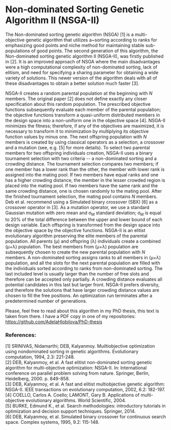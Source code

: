 # Non-dominated Sorting Genetic Algorithm II (NSGA-II)

The Non-dominated sorting genetic algorithm (NSGA) [1] is a multi-objective genetic algorithm that utilizes a~sorting according to ranks for emphasizing good points and niche method for maintaining stable sub-populations of good points. The second generation of this algorithm, the Non-dominated sorting genetic algorithm II (NSGA-II), was firstly published in [2]. It is an improved approach of NSGA where the main disadvantages were a high computational complexity of non-dominated sorting, lack of elitism, and need for specifying a sharing parameter for obtaining a wide variety of solutions. This newer version of the algorithm deals with all of these disadvantages to obtain a better solution much faster [3].

NSGA-II creates a random parental population at the beginning with _N_ members. The original paper [2] does not define exactly any closer specification about this random population. The prescribed objective functions subsequently evaluate each member of the parental population; the objective functions transform a quasi-uniform distributed members in the design space into a non-uniform one in the objective space [4]. NSGA-II minimizes the fitness; therefore, if any of the objectives are maximized, it is necessary to transform it to minimization by multiplying its objective function values by minus one. The next offspring population with _N_ members is created by using classical operators as a selection, a crossover and a mutation (see, e.g. [5] for more details). To select two parental members for two offspring individuals creation, NSGA-II uses a binary tournament selection with two criteria -- a non-dominated sorting and a crowding distance. The tournament selection compares two members; if one member has a lower rank than the other, the member with lower rank is assigned into the mating pool. If two members have equal ranks and one has a higher crowding distance, the member in the lesser crowded region is placed into the mating pool. If two members have the same rank and the same crowding distance, one is chosen randomly to the mating pool. After the finished tournament selection, the mating pool contains _N_ members. Deb et al. recommend using a Simulated binary crossover (SBX) [6] as a crossover operator in [3]. As a mutation operator, we use a standard Gaussian mutation with zero mean and &sigma;<sub>M</sub> standard deviation; &sigma;<sub>M</sub> is equal to 20% of the total difference between the upper and lower bound of each design variable. Each offspring is transformed from the design space into the objective space by the objective functions. NSGA-II is an elitist evolutionary algorithm preserving the elite members of the parental population. All parents (&mu;) and offspring (&lambda;) individuals create a combined (&mu;+&lambda;) population. The best members from (&mu;+&lambda;) population are subsequently chosen to create the new parental population with _N_ members. A non-dominated sorting assigns ranks to all members in (&mu;+&lambda;) population, and all the slots for the next parental population are filled with the individuals sorted according to ranks from non-dominated sorting. The last included level is usually larger than the number of free slots and therefore can be accepted only partially. A crowding distance evaluates all potential candidates in this last but larger front. NSGA-II prefers diversity, and therefore the solutions that have larger crowding distance values are chosen to fill the free positions. An optimization run terminates after a predetermined number of generations.

Please, feel free to read about this algorithm in my PhD thesis, this text is taken from there. I have a PDF copy in one of my repositories:
https://github.com/AdelaHlobilova/PhD-thesis 

### References:
[1] SRINIVAS, Nidamarthi; DEB, Kalyanmoy. Muiltiobjective optimization using nondominated sorting in genetic algorithms. Evolutionary computation, 1994, 2.3: 221-248. <br>
[2] DEB, Kalyanmoy, et al. A fast elitist non-dominated sorting genetic algorithm for multi-objective optimization: NSGA-II. In: International conference on parallel problem solving from nature. Springer, Berlin, Heidelberg, 2000. p. 849-858.<br>
[3] DEB, Kalyanmoy, et al. A fast and elitist multiobjective genetic algorithm: NSGA-II. IEEE transactions on evolutionary computation, 2002, 6.2: 182-197.<br>
[4] COELLO, Carlos A. Coello; LAMONT, Gary B. Applications of multi-objective evolutionary algorithms. World Scientific, 2004.<br>
[5] BURKE, Edmund K., et al. Search methodologies: introductory tutorials in optimization and decision support techniques. Springer, 2014.<br>
[6] DEB, Kalyanmoy, et al. Simulated binary crossover for continuous search space. Complex systems, 1995, 9.2: 115-148.<br>

